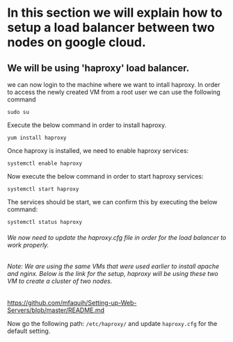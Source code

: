 # In this section we will explain how to setup a load balancer between two nodes on google cloud.

## We will be using 'haproxy' load balancer.

we can now login to the machine where we want to intall haproxy. In order to access the newly created VM from a root user we can use the following command

``` sudo su ```

Execute the below command in order to install haproxy.

``` yum install haproxy ```

Once haproxy is installed, we need to enable haproxy services:

``` systemctl enable haproxy ```

Now execute the below command in order to start haproxy services:

``` systemctl start haproxy ```

The services should be start, we can confirm this by executing the below command: 

``` systemctl status haproxy ```

###### We now need to update the haproxy.cfg file in order for the load balancer to work properly.

###### Note: We are using the same VMs that were used earlier to install apache and nginx. Below is the link for the setup, haproxy will be using these two VM to create a cluster of two nodes.

https://github.com/mfaquih/Setting-up-Web-Servers/blob/master/README.md

Now go the following path: ``` /etc/haproxy/ ``` and update ``` haproxy.cfg ``` for the default setting. 


